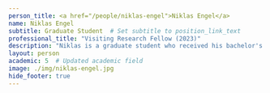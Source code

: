 ```yaml
---
person_title: <a href="/people/niklas-engel">Niklas Engel</a>
name: Niklas Engel
subtitle: Graduate Student  # Set subtitle to position_link_text
professional_title: "Visiting Research Fellow (2023)"
description: "Niklas is a graduate student who received his bachelor's degree in Molecular Biotechnology, with a major in Bioinformatics, from Ruprecht-Karls University in Heidelberg. During his undergraduate research, Niklas focused on using machine learning to gather in-depth information from telomere length on the T-cell response to immunotherapy. Niklas's passion for bioinformatics led him to carry out part of his research at Harvard Medical School, where he currently works on mutation variant calling from ATAC-seq data."
layout: person
academic: 5  # Updated academic field
image: ./img/niklas-engel.jpg
hide_footer: true
---
```

